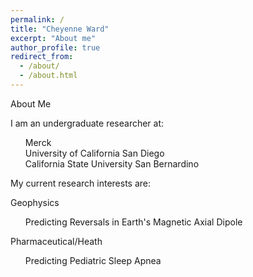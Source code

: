 ```yaml
---
permalink: /
title: "Cheyenne Ward"
excerpt: "About me"
author_profile: true
redirect_from: 
  - /about/
  - /about.html
---
```


About Me

I am an undergraduate researcher at:
<ul style="list-style: none;">
  <li>Merck</li>
  <li>University of California San Diego</li>
  <li>California State University San Bernardino</li>
</ul>

My current research interests are:

Geophysics
<ul style="list-style: none;">
  <li>Predicting Reversals in Earth's Magnetic Axial Dipole</li>
</ul>

Pharmaceutical/Heath
<ul style="list-style: none;">
  <li>Predicting Pediatric Sleep Apnea</li>
</ul>
